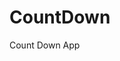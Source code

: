 # CountDown
 Count Down App
      
              
                                                                           
                                                                                       
                                                                                           
                                                                                
                                                                
                                           
                        
                   
    
 
   
